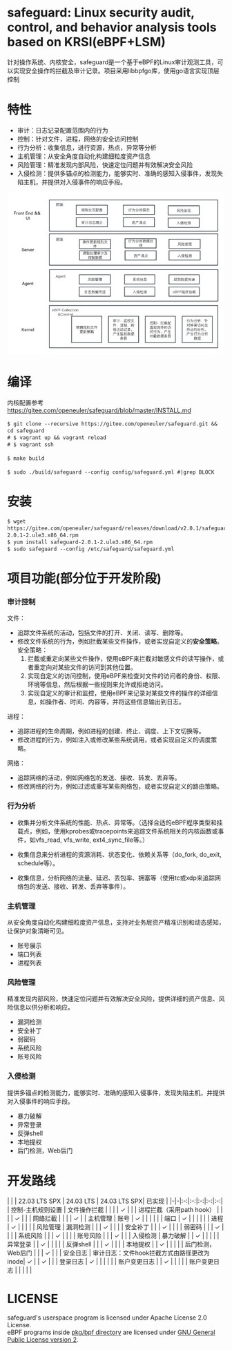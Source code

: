 # safeguard: Linux security audit, control, and behavior analysis tools based on KRSI(eBPF+LSM)

针对操作系统、内核安全，safeguard是一个基于eBPF的Linux审计观测工具，可以实现安全操作的拦截及审计记录。项目采用libbpfgo库，使用go语言实现顶层控制

# 特性

* 审计：日志记录配置范围内的行为
* 控制：针对文件，进程，网络的安全访问控制
* 行为分析：收集信息，进行资源，热点，异常等分析
* 主机管理：从安全角度自动化构建细粒度资产信息
* 风险管理：精准发现内部风险，快速定位问题并有效解决安全风险
* 入侵检测：提供多锚点的检测能力，能够实时、准确的感知入侵事件，发现失陷主机，并提供对入侵事件的响应手段。


![architecture](docs/architecture.png)

# 编译
内核配置参考 https://gitee.com/openeuler/safeguard/blob/master/INSTALL.md

```shell
$ git clone --recursive https://gitee.com/openeuler/safeguard.git && cd safeguard
# $ vagrant up && vagrant reload
# $ vagrant ssh

$ make build

$ sudo ./build/safeguard --config config/safeguard.yml #|grep BLOCK
```

# 安装
```shell
$ wget https://gitee.com/openeuler/safeguard/releases/download/v2.0.1/safeguard-2.0.1-2.ule3.x86_64.rpm
$ yum install safeguard-2.0.1-2.ule3.x86_64.rpm
$ sudo safeguard --config /etc/safeguard/safeguard.yml
```

# 项目功能(部分位于开发阶段)

### 审计控制
文件：
- 追踪文件系统的活动，包括文件的打开、关闭、读写、删除等。
- 修改文件系统的行为，例如拦截某些文件操作，或者实现自定义的**安全策略**。
	安全策略：
    1.  拦截或重定向某些文件操作，使用eBPF来拦截对敏感文件的读写操作，或者重定向对某些文件的访问到其他位置。
    2.  实现自定义的访问控制，使用eBPF来检查对文件的访问者的身份、权限、环境等信息，然后根据一些规则来允许或拒绝访问。
    3.  实现自定义的审计和监控，使用eBPF来记录对某些文件的操作的详细信息，如操作者、时间、内容等，并将这些信息输出到日志。

进程：
- 追踪进程的生命周期，例如进程的创建、终止、调度、上下文切换等。
- 修改进程的行为，例如注入或修改某些系统调用，或者实现自定义的调度策略。

网络：
- 追踪网络的活动，例如网络包的发送、接收、转发、丢弃等。
- 修改网络的行为，例如过滤或重写某些网络包，或者实现自定义的路由策略。


### 行为分析
- 收集并分析文件系统的性能、热点、异常等。（选择合适的eBPF程序类型和挂载点，例如，使用kprobes或tracepoints来追踪文件系统相关的内核函数或事件，如vfs\_read, vfs\_write, ext4\_sync\_file等。）
    
- 收集信息来分析进程的资源消耗、状态变化、依赖关系等（do\_fork, do\_exit, schedule等）。
- 收集信息，分析网络的流量、延迟、丢包率、拥塞等（使用tc或xdp来追踪网络包的发送、接收、转发、丢弃等事件）。

### 主机管理
从安全角度自动化构建细粒度资产信息，支持对业务层资产精准识别和动态感知，让保护对象清晰可见。
- 账号展示
- 端口列表
- 进程列表

### 风险管理
精准发现内部风险，快速定位问题并有效解决安全风险，提供详细的资产信息、风险信息以供分析和响应。
- 漏洞检测
- 安全补丁
- 弱密码
- 系统风险
- 账号风险

### 入侵检测
提供多锚点的检测能力，能够实时、准确的感知入侵事件，发现失陷主机，并提供对入侵事件的响应手段。
- 暴力破解
- 异常登录
- 反弹shell
- 本地提权
- 后门检测，Web后门


# 开发路线

|           |                            | 22.03 LTS SPX | 24.03 LTS | 24.03 LTS SPX| 已实现 |
|-|-|:-:|:-:|:-:|:-:|:-:|
| 控制-主机规则设置 | 文件操作拦截       |               |           |           	|   ✓    |
|           | 进程拦截（采用path hook）  |               |           |              |   ✓    |
|           | 网络拦截                   |               |           |              |   ✓    |
| 主机管理  | 账号                       | ✓             |           |              |        |
|           | 端口                       | ✓             |           |              |        |
|           | 进程                       | ✓             |           |              |        |
| 风险管理  | 漏洞检测                   |               |           | ✓         	|        |
|           | 安全补丁                   |               |           | ✓         	|        |
|           | 弱密码                     |               |           | ✓         	|        |
|           | 系统风险                   |               |           | ✓         	|        |
|           | 账号风险                   |               |           | ✓         	|        |
| 入侵检测  | 暴力破解               	 |               | ✓         |           	|        |
|           | 异常登录                   |               | ✓         |           	|        |
|           | 反弹shell                  |               |           | ✓        	|        |
|           | 本地提权                   |               | ✓         |           	|        |
|           | 后门检测，Web后门          |               |           | ✓         	|        |
| 安全日志  | 审计日志：文件hook拦截方式由路径更改为inode| ✓         |           	|    ✓   |
|           | 登录日志                   | ✓             |           |           	|        |
|           | 账户变更日志               |               | ✓         |           	|        |
| 			| 账户变更日志               |               |           |           	|        |

# LICENSE

safeguard's userspace program is licensed under Apache License 2.0 License.  
eBPF programs inside [pkg/bpf directory](pkg/bpf) are licensed under [GNU General Public License version 2](./pkg/bpf/LICENSE.md).  

